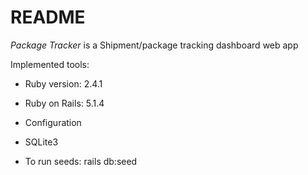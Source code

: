 # README

*Package Tracker* is a Shipment/package tracking dashboard web app

Implemented tools:

* Ruby version: 2.4.1

* Ruby on Rails: 5.1.4

* Configuration

* SQLite3

* To run seeds: rails db:seed
